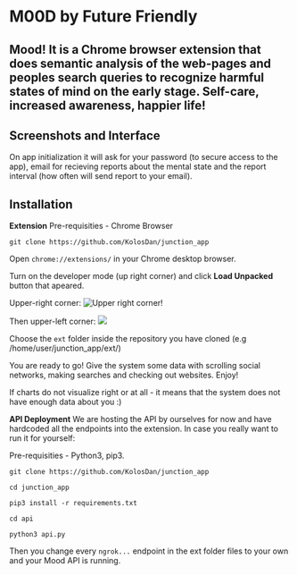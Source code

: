 # M00D by Future Friendly

## Mood! It is a Chrome browser extension that does semantic analysis of the web-pages and peoples search queries to recognize harmful states of mind on the early stage. Self-care, increased awareness, happier life!

## Screenshots and Interface

On app initialization it will ask for your password (to secure access to the app), email for recieving reports about the mental state and the report interval (how often will send report to your email).




## Installation

**Extension**
Pre-requisities - Chrome Browser

`git clone https://github.com/KolosDan/junction_app`

Open `chrome://extensions/` in your Chrome desktop browser.

Turn on the developer mode (up right corner) and click **Load Unpacked** button that apeared.

Upper-right corner:
![Upper right corner!](https://imgur.com/MZmi28x)

Then upper-left corner:
![](https://imgur.com/YCZfk4s)

Choose the `ext` folder inside the repository you have cloned (e.g /home/user/junction_app/ext/)

You are ready to go! Give the system some data with scrolling social networks, making searches and checking out websites. Enjoy!

If charts do not visualize right or at all - it means that the system does not have enough data about you :)

**API Deployment**
We are hosting the API by ourselves for now and have hardcoded all the endpoints into the extension. In case you really want to run it for yourself:

Pre-requisities - Python3, pip3.

`git clone https://github.com/KolosDan/junction_app`

`cd junction_app`

`pip3 install -r requirements.txt`

`cd api`

`python3 api.py`

Then you change every `ngrok...` endpoint in the ext folder files to your own and your Mood API is running.
